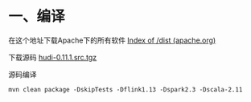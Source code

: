 
# 一、编译

在这个地址下载Apache下的所有软件
[Index of /dist (apache.org)](http://archive.apache.org/dist/)


下载源码
[hudi-0.11.1.src.tgz](http://archive.apache.org/dist/hudi/0.11.1/hudi-0.11.1.src.tgz)

源码编译

```shell
mvn clean package -DskipTests -Dflink1.13 -Dspark2.3 -Dscala-2.11
```

